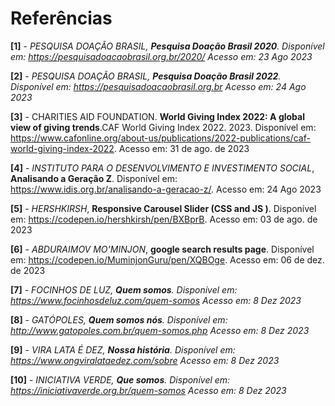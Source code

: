 # Referências

**[1]** - _PESQUISA DOAÇÃO BRASIL, **Pesquisa Doação Brasil 2020**. Disponível em: https://pesquisadoacaobrasil.org.br/2020/ Acesso em: 23 Ago 2023_

**[2]** - _PESQUISA DOAÇÃO BRASIL, **Pesquisa Doação Brasil 2022**. Disponível em: https://pesquisadoacaobrasil.org.br Acesso em: 24 Ago 2023_

**[3]** - CHARITIES AID FOUNDATION. **World Giving Index 2022: A global view of giving trends**.CAF World Giving Index 2022. 2023. Disponível em: https://www.cafonline.org/about-us/publications/2022-publications/caf-world-giving-index-2022. Acesso em: 31 de ago. de 2023

**[4]** - _INSTITUTO PARA O DESENVOLVIMENTO E INVESTIMENTO SOCIAL_, **Analisando a Geração Z**. Disponível em: https://www.idis.org.br/analisando-a-geracao-z/. Acesso em: 24 Ago 2023

**[5]** - _HERSHKIRSH_, **Responsive Carousel Slider (CSS and JS )**. Disponível em: https://codepen.io/hershkirsh/pen/BXBprB. Acesso em: 03 de ago. de 2023

**[6]** - _ABDURAIMOV MO'MINJON_, **google search results page**. Disponível em: https://codepen.io/MuminjonGuru/pen/XQBOge. Acesso em: 06 de dez. de 2023

**[7]** - _FOCINHOS DE LUZ, **Quem somos**. Disponível em: https://www.focinhosdeluz.com/quem-somos Acesso em: 8 Dez 2023_

**[8]** - _GATÓPOLES, **Quem somos nós**. Disponível em: http://www.gatopoles.com.br/quem-somos.php Acesso em: 8 Dez 2023_

**[9]** - _VIRA LATA É DEZ, **Nossa história**. Disponível em: https://www.ongviralataedez.com/sobre Acesso em: 8 Dez 2023_

**[10]** - _INICIATIVA VERDE, **Que somos**. Disponível em: https://iniciativaverde.org.br/quem-somos Acesso em: 8 Dez 2023_
